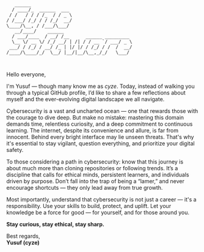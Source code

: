```                  

   ______                                     
  / ____/_  ______  ___                       
 / /   / / / /_  / / _ \                      
/ /___/ /_/ / / /_/  __/                      
\____/\__, / /___/\___/                       
   __/____/    ______                         
  / ___/____  / __/ /__      ______ _________ 
  \__ \/ __ \/ /_/ __/ | /| / / __ `/ ___/ _ \
 ___/ / /_/ / __/ /_ | |/ |/ / /_/ / /  /  __/
/____/\____/_/  \__/ |__/|__/\__,_/_/   \___/ 
                                              
                 
```

Hello everyone,

I'm Yusuf — though many know me as *cyze*. Today, instead of walking you through a typical GitHub profile, I’d like to share a few reflections about myself and the ever-evolving digital landscape we all navigate.

Cybersecurity is a vast and uncharted ocean — one that rewards those with the courage to dive deep. But make no mistake: mastering this domain demands time, relentless curiosity, and a deep commitment to continuous learning. The internet, despite its convenience and allure, is far from innocent. Behind every bright interface may lie unseen threats. That's why it's essential to stay vigilant, question everything, and prioritize your digital safety.

To those considering a path in cybersecurity: know that this journey is about much more than cloning repositories or following trends. It’s a discipline that calls for ethical minds, persistent learners, and individuals driven by purpose. Don’t fall into the trap of being a “lamer,” and never encourage shortcuts — they only lead away from true growth.

Most importantly, understand that cybersecurity is not just a career — it's a responsibility. Use your skills to build, protect, and uplift. Let your knowledge be a force for good — for yourself, and for those around you.

**Stay curious, stay ethical, stay sharp.**

Best regards,  
**Yusuf (cyze)**
